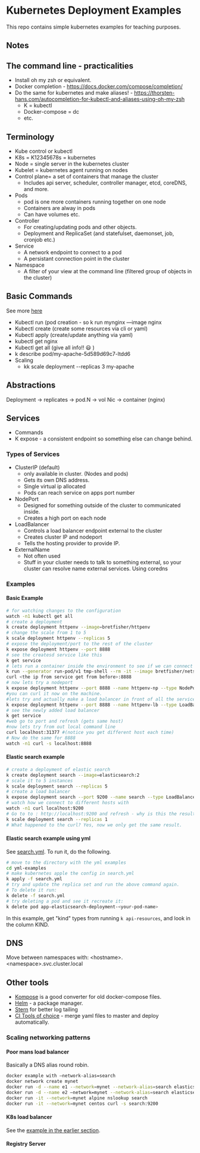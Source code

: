 # Kubernetes Deployment Examples

This repo contains simple kubernetes examples for teaching purposes.

## Notes

## The command line - practicalities

- Install oh my zsh or equivalent.
- Docker completion - <https://docs.docker.com/compose/completion/>
- Do the same for kubernetes and make aliases! - <https://thorsten-hans.com/autocompletion-for-kubectl-and-aliases-using-oh-my-zsh>
  - K = kubectl
  - Docker-compose = dc
  - etc.

## Terminology

- Kube control or kubectl
- K8s = K12345678s = kubernetes
- Node = single server in the kubernetes cluster
- Kubelet = kubernetes agent running on nodes
- Control plane= a set of containers that manage the cluster
  - Includes api server, scheduler, controller manager, etcd, coreDNS, and more.
- Pods
  - pod is one more containers running together on one node
  - Containers are alway in pods
  - Can have volumes etc.
- Controller
  - For creating/updating pods and other objects.
  - Deployment and ReplicaSet (and statefulset, daemonset, job, cronjob etc.)
- Service
  - A network endpoint to connect to a pod
  - A persistant connection point in the cluster
- Namespace
  - A filter of your view at the command line (filtered group of objects in the cluster)

## Basic Commands

See more [here](https://kubernetes.io/docs/reference/kubectl/cheatsheet/)

- Kubectl run (pod creation - so k run mynginx —image nginx
- Kubectl create (create some resources via cli or yaml)
- Kubectl apply (create/update anything via yaml)
- kubectl get nginx
- Kubectl get all (give all info!! 😃 )
- k describe pod/my-apache-5d589d69c7-ltdd6
- Scaling
  - kk scale deployment --replicas 3 my-apache

## Abstractions

Deployment -> replicates -> pod.N -> vol Nic -> container (nginx)

## Services

- Commands
- K expose - a consistent endpoint so something else can change behind.

### Types of Services

- ClusterIP (default) 
  - only available in cluster. (Nodes and pods)
  - Gets its own DNS address. 
  - Single virtual ip allocated
  - Pods can reach service on apps port number
- NodePort
  - Designed for something outside of the cluster to communicated inside.
  - Creates a high port on each node
- LoadBalancer
  - Controls a load balancer endpoint external to the cluster
  - Creates cluster IP and nodeport
  - Tells the hosting provider to provide IP.
- ExternalName
  - Not often used
  - Stuff in your cluster needs to talk to something external, so your cluster can resolve name external services. Using coredns

### Examples

#### Basic Example

```bash
# for watching changes to the configuration
watch -n1 kubectl get all
# create a deployment
k create deployment httpenv --image=bretfisher/httpenv
# change the scale from 1 to 5
k scale deployment httpenv --replicas 5
# expose the deployment/port to the rest of the cluster
k expose deployment httpenv --port 8888
# see the createsd service like this
k get service
# lets run a container inside the environment to see if we can connect (at this point you cannot connect from your own host)
k run --generator run-pod/v1 tmp-shell --rm -it --image bretfisher/netshoot -- bash
curl <the ip from service get from before>:8888
# now lets try a nodeport 
k expose deployment httpenv --port 8888 --name httpenv-np --type NodePort
#you can curl it now on the machine.
#lets try and actually make a load balancer in front of all the services
k expose deployment httpenv --port 8888 --name httpenv-lb --type LoadBalancer
# see the newly added load balancer
k get service
#web go to port and refresh (gets same host)
#now lets try from out local command line
curl localhost:31377 #(notice you get different host each time)
# Now do the same for 8888
watch -n1 curl -s localhost:8888
```

#### Elastic search example

```bash
# create a deployment of elastic search
k create deployment search --image=elasticsearch:2
# scale it to 5 instances
k scale deployment search --replicas 5
# create a load balancer
k expose deployment search --port 9200 --name search --type LoadBalancer
# watch how we connect to different hosts with
watch -n1 curl localhost:9200
# Go to to : http://localhost:9200 and refresh - why is this the result?
k scale deployment search --replicas 1
# What happened to the curl? Yes, now we only get the same result.
```

#### Elastic search example using yml

See [search.yml](./yml-examples/search.yml). To run it, do the following.

```bash
# move to the directory with the yml examples
cd yml-examples
# make kubernetes apple the config in search.yml
k apply -f search.yml
# try and update the replica set and run the above command again.
# To delete it run:
k delete -f search.yml
# try deleting a pod and see it recreate it:
k delete pod app-elasticsearch-deployment-<your-pod-name>
```

In this example, get "kind" types from running `k api-resources`, and look in the column KIND.

## DNS

Move between namespaces with: \<hostname>.\<namespace>.svc.cluster.local

## Other tools

- [Kompose](https://kompose.io) is a good converter for old docker-compose files.
- [Helm](https://helm.sh) - a package manager.
- [Stern](https://github.com/wercker/stern) for better log tailing
- [CI Tools of choice](https://github.com/wercker/stern) - merge yaml files to master and deploy automatically.

### Scaling networking patterns

#### Poor mans load balancer

Basically a DNS alias round robin.

```bash
docker example with —network-alias=search
docker network create mynet
docker run -d --name e1 --network=mynet --network-alias=search elasticsearch:2
docker run -d --name e2 —network=mynet --network-alias=search elasticsearch:2
docker run -it --network=mynet alpine nslookup search
docker run -it --network=mynet centos curl -s search:9200
```

#### K8s load balancer

See the [example in the earlier section](####Elastic-search-example-using-yml).

#### Registry Server
